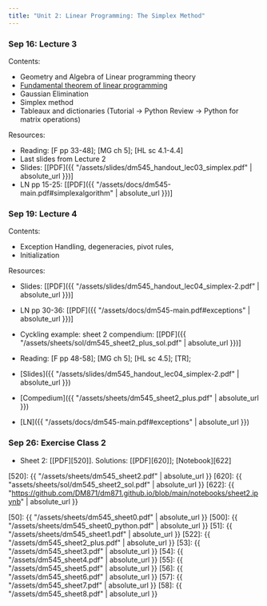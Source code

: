 ```yaml
---
title: "Unit 2: Linear Programming: The Simplex Method" 
---
```



### Sep 16: Lecture 3


Contents:  
- Geometry and Algebra of Linear programming theory 
- [Fundamental theorem of linear programming](http://en.wikipedia.org/wiki/Fundamental_theorem_of_linear_programming) 
- Gaussian Elimination   
- Simplex method
- Tableaux and dictionaries (Tutorial -> Python Review -> Python for matrix operations)

Resources:
- Reading: [F pp 33-48]; [MG ch 5]; [HL sc 4.1-4.4]
- Last slides from Lecture 2
- Slides: [[PDF]({{ "/assets/slides/dm545_handout_lec03_simplex.pdf" | absolute_url }})]
- LN pp 15-25: [[PDF]({{ "/assets/docs/dm545-main.pdf#simplexalgorithm" | absolute_url }})]


### Sep 19: Lecture 4

Contents:
- Exception Handling, degeneracies, pivot rules,
- Initialization

Resources:
- Slides: [[PDF]({{ "/assets/slides/dm545_handout_lec04_simplex-2.pdf" | absolute_url }})] 
- LN pp 30-36: [[PDF]({{ "/assets/docs/dm545-main.pdf#exceptions" | absolute_url }})]
- Cyckling example: sheet 2 compendium: [[PDF]({{ "/assets/sheets/sol/dm545_sheet2_plus_sol.pdf" | absolute_url }})]
- Reading: [F pp 48-58]; [MG ch 5]; [HL sc 4.5]; [TR];


- [Slides]({{ "/assets/slides/dm545_handout_lec04_simplex-2.pdf" | absolute_url }})
- [Compedium]({{ "/assets/sheets/dm545_sheet2_plus.pdf" | absolute_url }})
- [LN]({{ "/assets/docs/dm545-main.pdf#exceptions" | absolute_url }})


### Sep 26: Exercise Class 2

- Sheet 2: [[PDF][520]]. Solutions: [[PDF][620]]; [Notebook][622] 


[520]: {{ "/assets/sheets/dm545_sheet2.pdf" | absolute_url }}
[620]: {{ "assets/sheets/sol/dm545_sheet2_sol.pdf" | absolute_url }}
[622]: {{ "https://github.com/DM871/dm871.github.io/blob/main/notebooks/sheet2.ipynb" | absolute_url }}


<!-- **Exercises**{: .label .label-purple } -->

<!--
: **Lab**{: .label .label-purple } [Intro to Java](#)

: [Tracing, IntLists, & Recursion](#)
  : [2.1](#)
: **HW 1 due**{: .label .label-red }
-->




[50]: {{ "/assets/sheets/dm545_sheet0.pdf" | absolute_url }}
[500]: {{ "/assets/sheets/dm545_sheet0_python.pdf" | absolute_url }}
[51]: {{ "/assets/sheets/dm545_sheet1.pdf" | absolute_url }}
[522]: {{ "/assets/dm545_sheet2_plus.pdf" | absolute_url }}
[53]: {{ "/assets/dm545_sheet3.pdf" | absolute_url }}
[54]: {{ "/assets/dm545_sheet4.pdf" | absolute_url }}
[55]: {{ "/assets/dm545_sheet5.pdf" | absolute_url }}
[56]: {{ "/assets/dm545_sheet6.pdf" | absolute_url }}
[57]: {{ "/assets/dm545_sheet7.pdf" | absolute_url }}
[58]: {{ "/assets/dm545_sheet8.pdf" | absolute_url }}